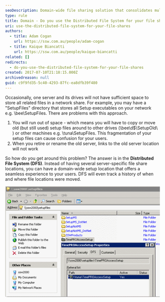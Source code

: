 ```yaml
---
seoDescription: Domain-wide file sharing solution that consolidates multiple shares into one location, ensuring seamless user experience and tracking file movements.
type: rule
title: Domain - Do you use the Distributed File System for your file shares?
uri: use-the-distributed-file-system-for-your-file-shares
authors:
  - title: Adam Cogan
    url: https://ssw.com.au/people/adam-cogan
  - title: Kaique Biancatti
    url: https://ssw.com.au/people/kaique-biancatti
related: []
redirects:
  - do-you-use-the-distributed-file-system-for-your-file-shares
created: 2017-07-10T21:18:15.000Z
archivedreason: null
guid: c9f9fd35-5c40-4293-87fc-ea8dfb39f480
---
```


Occasionally, one server and its drives will not have sufficient space to store all related files in a network share. For example, you may have a "SetupFiles" directory that stores all Setup executables on your network e.g. \bee\SetupFiles. There are problems with this approach.

<!--endintro-->

1. You will run out of space - which means you will have to copy or move old (but still used) setup files around to other drives (\bee\d$\SetupOld\ ) or other machines e.g. \tuna\SetupFiles. This fragmentation of your setup files can cause confusion for your users.
2. When you retire or rename the old server, links to the old server location will not work

So how do you get around this problem? The answer is in the **Distributed File System (DFS)**. Instead of having several server-specific file share locations, you can have a domain-wide setup location that offers a seamless experience to your users. DFS will even track a history of when and where file locations were moved.

![Figure: The Distributed File System consolidates many separate file shares into one convenient location for your users](Network_DistributedFileSystem.gif)
